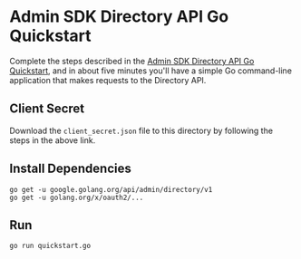# Admin SDK Directory API Go Quickstart

Complete the steps described in the [Admin SDK Directory API Go Quickstart](https://developers.google.com/admin-sdk/directory/v1/quickstart/go), and in about five minutes you'll have a simple Go command-line application that makes requests to the Directory API.

## Client Secret

Download the `client_secret.json` file to this directory by following the steps in the above link.

## Install Dependencies

```
go get -u google.golang.org/api/admin/directory/v1
go get -u golang.org/x/oauth2/...
```

## Run

`go run quickstart.go`
